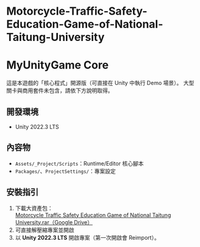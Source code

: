 # Motorcycle-Traffic-Safety-Education-Game-of-National-Taitung-University
# MyUnityGame Core

這是本遊戲的「核心程式」開源版（可直接在 Unity 中執行 Demo 場景）。
大型關卡與商用套件未包含，請依下方說明取得。

## 開發環境
- Unity 2022.3 LTS

## 內容物
- `Assets/_Project/Scripts`：Runtime/Editor 核心腳本
- `Packages/`、`ProjectSettings/`：專案設定

## 安裝指引
1. 下載大資產包：  
   [Motorcycle Traffic Safety Education Game of National Taitung University.rar（Google Drive）](https://drive.google.com/uc?export=download&id=1-gBVfEMvmPY-UCy94kX8Jw1DKJONyNW6)
2. 可直接解壓縮專案並開啟
3. 以 **Unity 2022.3 LTS** 開啟專案（第一次開啟會 Reimport）。

